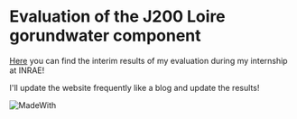 # Evaluation of the J200 Loire gorundwater component

[Here](https://carluna.github.io/j2k/) you can find the interim results of my evaluation during my internship at INRAE!

I'll update the website frequently like a blog and update the results!

![MadeWith](https://img.shields.io/badge/Made_with-Quarto-blue)
